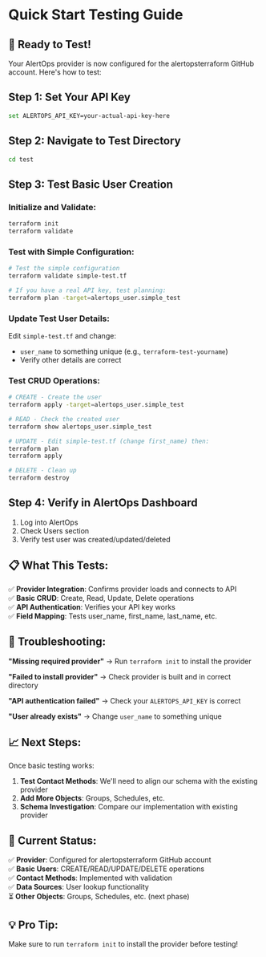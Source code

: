 # Quick Start Testing Guide

## 🚀 **Ready to Test!**

Your AlertOps provider is now configured for the alertopsterraform GitHub account. Here's how to test:

## Step 1: Set Your API Key
```bash
set ALERTOPS_API_KEY=your-actual-api-key-here
```

## Step 2: Navigate to Test Directory
```bash
cd test
```

## Step 3: Test Basic User Creation

### Initialize and Validate:
```bash
terraform init
terraform validate
```

### Test with Simple Configuration:
```bash
# Test the simple configuration
terraform validate simple-test.tf

# If you have a real API key, test planning:
terraform plan -target=alertops_user.simple_test
```

### Update Test User Details:
Edit `simple-test.tf` and change:
- `user_name` to something unique (e.g., `terraform-test-yourname`)
- Verify other details are correct

### Test CRUD Operations:
```bash
# CREATE - Create the user
terraform apply -target=alertops_user.simple_test

# READ - Check the created user
terraform show alertops_user.simple_test

# UPDATE - Edit simple-test.tf (change first_name) then:
terraform plan
terraform apply

# DELETE - Clean up
terraform destroy
```

## Step 4: Verify in AlertOps Dashboard

1. Log into AlertOps
2. Check Users section
3. Verify test user was created/updated/deleted

## 📋 **What This Tests:**

✅ **Provider Integration**: Confirms provider loads and connects to API  
✅ **Basic CRUD**: Create, Read, Update, Delete operations  
✅ **API Authentication**: Verifies your API key works  
✅ **Field Mapping**: Tests user_name, first_name, last_name, etc.  

## 🔧 **Troubleshooting:**

**"Missing required provider"** → Run `terraform init` to install the provider

**"Failed to install provider"** → Check provider is built and in correct directory

**"API authentication failed"** → Check your `ALERTOPS_API_KEY` is correct

**"User already exists"** → Change `user_name` to something unique

## 📈 **Next Steps:**

Once basic testing works:

1. **Test Contact Methods**: We'll need to align our schema with the existing provider
2. **Add More Objects**: Groups, Schedules, etc.
3. **Schema Investigation**: Compare our implementation with existing provider

## 🎯 **Current Status:**

✅ **Provider**: Configured for alertopsterraform GitHub account  
✅ **Basic Users**: CREATE/READ/UPDATE/DELETE operations  
✅ **Contact Methods**: Implemented with validation  
✅ **Data Sources**: User lookup functionality  
⏳ **Other Objects**: Groups, Schedules, etc. (next phase)  

## 💡 **Pro Tip:**

Make sure to run `terraform init` to install the provider before testing! 